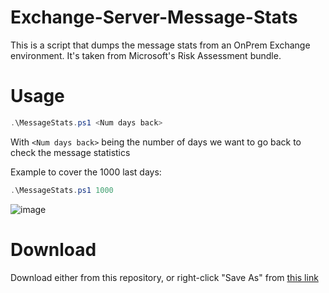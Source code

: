 # Exchange-Server-Message-Stats
This is a script that dumps the message stats from an OnPrem Exchange environment. It's taken from Microsoft's Risk Assessment bundle.

# Usage
```powershell
.\MessageStats.ps1 <Num days back>
```

With ```<Num days back>``` being the number of days we want to go back to check the message statistics

Example to cover the 1000 last days:
```powershell
.\MessageStats.ps1 1000
```

![image](https://user-images.githubusercontent.com/33433229/167988095-843c50db-18df-4d91-82aa-ff9c5ffa4a84.png)

# Download
Download either from this repository, or right-click "Save As" from [this link](https://raw.githubusercontent.com/SammyKrosoft/Exchange-Server-Message-Stats/main/messagestats.ps1)

